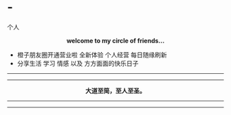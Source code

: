 # -
个人
 <center><b>welcome to my circle of friends...</b></center>

* 橙子朋友圈开通营业啦 全新体验 个人经营 每日随缘刷新
* 分享生活 学习 情感 以及 方方面面的快乐日子

----

---

<center><b>大道至简，至人至圣。</b></center>

---

---

